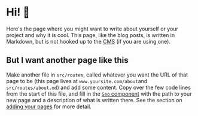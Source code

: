 <script>
	import Seo from '$lib/Seo.svelte';
</script>

<!-- TODO UPDATE THE SEO INFO -->
<Seo title="About Paws" description="" path="/about" />

# Hi! 👋

Here's the page where you might want to write about yourself or your project and why it is cool. This page, like the blog posts, is written in Markdown, but is not hooked up to the [CMS](/blog/cms) (if you are using one).

## But I want another page like this

Make another file in `src/routes`, called whatever you want the URL of that page to be (this page lives at `www.yoursite.com/about`and `src/routes/about.md`) and add some content.
Copy over the few code lines from the start of this file, and fill in the [`Seo` component](/blog/seo) with the path to your new page and a description of what is written there.
See the section on [adding your pages](/blog/initial-setup#add-your-pages) for more detail.
